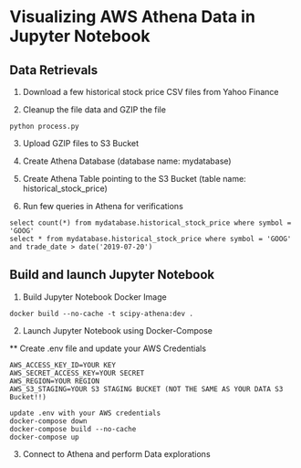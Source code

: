 # Visualizing AWS Athena Data in Jupyter Notebook

## Data Retrievals

1. Download a few historical stock price CSV files from Yahoo Finance

2. Cleanup the file data and GZIP the file
```
python process.py
```
3. Upload GZIP files to S3 Bucket

4. Create Athena Database (database name: mydatabase)

5. Create Athena Table pointing to the S3 Bucket (table name: historical_stock_price)

6. Run few queries in Athena for verifications

```
select count(*) from mydatabase.historical_stock_price where symbol = 'GOOG' 
select * from mydatabase.historical_stock_price where symbol = 'GOOG' and trade_date > date('2019-07-20')
```

## Build and launch Jupyter Notebook

1. Build Jupyter Notebook Docker Image
```
docker build --no-cache -t scipy-athena:dev .
```

2. Launch Jupyter Notebook using Docker-Compose

** Create .env file and update your AWS Credentials
```
AWS_ACCESS_KEY_ID=YOUR KEY
AWS_SECRET_ACCESS_KEY=YOUR SECRET
AWS_REGION=YOUR REGION
AWS_S3_STAGING=YOUR S3 STAGING BUCKET (NOT THE SAME AS YOUR DATA S3 Bucket!!)
```

```
update .env with your AWS credentials
docker-compose down
docker-compose build --no-cache
docker-compose up
```

3. Connect to Athena and perform Data explorations
